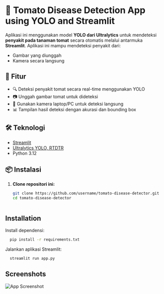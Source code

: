 # 🍅 Tomato Disease Detection App using YOLO and Streamlit

Aplikasi ini menggunakan model **YOLO dari Ultralytics** untuk mendeteksi **penyakit pada tanaman tomat** secara otomatis melalui antarmuka **Streamlit**. Aplikasi ini mampu mendeteksi penyakit dari:
- Gambar yang diunggah
- Kamera secara langsung

## 🚀 Fitur

- 🔍 Deteksi penyakit tomat secara real-time menggunakan YOLO
- 📷 Unggah gambar tomat untuk dideteksi
- 🎥 Gunakan kamera laptop/PC untuk deteksi langsung
- 📊 Tampilan hasil deteksi dengan akurasi dan bounding box

## 🛠 Teknologi

- [Streamlit](https://streamlit.io/)
- [Ultralytics YOLO, RTDTR](https://github.com/ultralytics/ultralytics)
- Python 3.12

## 📦 Instalasi

1. **Clone repositori ini:**

   ```bash
   git clone https://github.com/username/tomato-disease-detector.git
   cd tomato-disease-detector



## Installation

Install dependensi:

```bash
  pip install -r requirements.txt
```
Jalankan aplikasi Streamlit:
```bash
  streamlit run app.py
```
    
## Screenshots

![App Screenshot](https://drive.usercontent.google.com/download?id=1DcNy2V4zAWJMj2s797H1gsCv6CA0NgSh&export=view&authuser=0)

